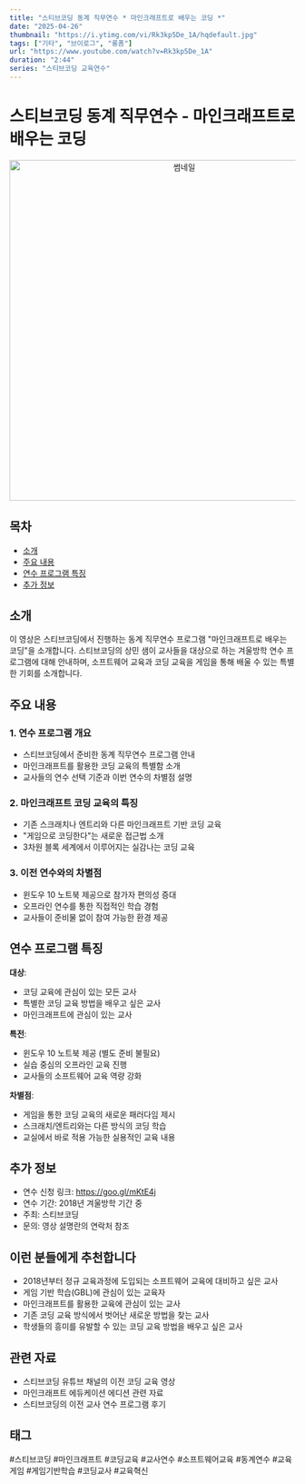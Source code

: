 ```yaml
---
title: "스티브코딩 동계 직무연수 * 마인크래프트로 배우는 코딩 *"
date: "2025-04-26"
thumbnail: "https://i.ytimg.com/vi/Rk3kp5De_1A/hqdefault.jpg"
tags: ["기타", "브이로그", "롱폼"]
url: "https://www.youtube.com/watch?v=Rk3kp5De_1A"
duration: "2:44"
series: "스티브코딩 교육연수"
---
```


# 스티브코딩 동계 직무연수 - 마인크래프트로 배우는 코딩

<div align="center">
<img src="https://i.ytimg.com/vi/Rk3kp5De_1A/hqdefault.jpg" alt="썸네일" width="600"/>
</div>

## 목차
- [소개](#소개)
- [주요 내용](#주요-내용)
- [연수 프로그램 특징](#연수-프로그램-특징)
- [추가 정보](#추가-정보)

## 소개
이 영상은 스티브코딩에서 진행하는 동계 직무연수 프로그램 "마인크래프트로 배우는 코딩"을 소개합니다. 스티브코딩의 상민 샘이 교사들을 대상으로 하는 겨울방학 연수 프로그램에 대해 안내하며, 소프트웨어 교육과 코딩 교육을 게임을 통해 배울 수 있는 특별한 기회를 소개합니다.

## 주요 내용

### 1. 연수 프로그램 개요
- 스티브코딩에서 준비한 동계 직무연수 프로그램 안내
- 마인크래프트를 활용한 코딩 교육의 특별함 소개
- 교사들의 연수 선택 기준과 이번 연수의 차별점 설명

### 2. 마인크래프트 코딩 교육의 특징
- 기존 스크래치나 엔트리와 다른 마인크래프트 기반 코딩 교육
- "게임으로 코딩한다"는 새로운 접근법 소개
- 3차원 블록 세계에서 이루어지는 실감나는 코딩 교육

### 3. 이전 연수와의 차별점
- 윈도우 10 노트북 제공으로 참가자 편의성 증대
- 오프라인 연수를 통한 직접적인 학습 경험
- 교사들이 준비물 없이 참여 가능한 환경 제공

## 연수 프로그램 특징

**대상**: 
- 코딩 교육에 관심이 있는 모든 교사
- 특별한 코딩 교육 방법을 배우고 싶은 교사
- 마인크래프트에 관심이 있는 교사

**특전**:
- 윈도우 10 노트북 제공 (별도 준비 불필요)
- 실습 중심의 오프라인 교육 진행
- 교사들의 소프트웨어 교육 역량 강화

**차별점**:
- 게임을 통한 코딩 교육의 새로운 패러다임 제시
- 스크래치/엔트리와는 다른 방식의 코딩 학습
- 교실에서 바로 적용 가능한 실용적인 교육 내용

## 추가 정보
- 연수 신청 링크: https://goo.gl/mKtE4j
- 연수 기간: 2018년 겨울방학 기간 중
- 주최: 스티브코딩
- 문의: 영상 설명란의 연락처 참조

## 이런 분들에게 추천합니다
- 2018년부터 정규 교육과정에 도입되는 소프트웨어 교육에 대비하고 싶은 교사
- 게임 기반 학습(GBL)에 관심이 있는 교육자
- 마인크래프트를 활용한 교육에 관심이 있는 교사
- 기존 코딩 교육 방식에서 벗어난 새로운 방법을 찾는 교사
- 학생들의 흥미를 유발할 수 있는 코딩 교육 방법을 배우고 싶은 교사

## 관련 자료
- 스티브코딩 유튜브 채널의 이전 코딩 교육 영상
- 마인크래프트 에듀케이션 에디션 관련 자료
- 스티브코딩의 이전 교사 연수 프로그램 후기

## 태그
#스티브코딩 #마인크래프트 #코딩교육 #교사연수 #소프트웨어교육 #동계연수 #교육게임 #게임기반학습 #코딩교사 #교육혁신
